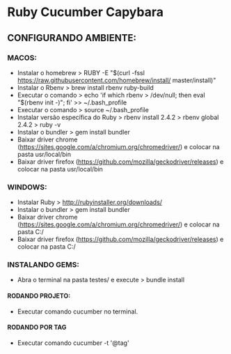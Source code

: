 # Ruby Cucumber Capybara

## CONFIGURANDO AMBIENTE: 

### MACOS:
- Instalar o homebrew > RUBY -E "$(curl -fssl https://raw.githubusercontent.com/homebrew/install/ master/install)"
- Instalar o Rbenv > brew install rbenv ruby-build
- Executar o comando > echo 'if which rbenv > /dev/null; then eval "$(rbenv init -)";
fi' >> ~/.bash_profile
- Executar o comando > source ~/.bash_profile
- Instalar versão específica do Ruby > rbenv install 2.4.2 > rbenv global 2.4.2 > ruby -v
- Instalar o bundler > gem install bundler
- Baixar driver chrome (https://sites.google.com/a/chromium.org/chromedriver/) e colocar na pasta usr/local/bin 
- Baixar driver firefox (https://github.com/mozilla/geckodriver/releases) e colocar na pasta usr/local/bin 

### WINDOWS: 
- Instalar Ruby > http://rubyinstaller.org/downloads/
- Instalar o bundler > gem install bundler
- Baixar driver chrome (https://sites.google.com/a/chromium.org/chromedriver/) e colocar na pasta C:/ 
- Baixar driver firefox (https://github.com/mozilla/geckodriver/releases) e colocar na pasta C:/

### INSTALANDO GEMS: 
- Abra o terminal na pasta testes/ e execute > bundle install

#### RODANDO PROJETO: 
- Executar comando cucumber no terminal. 
#### RODANDO POR TAG
- Executar comando cucumber -t '@tag'


